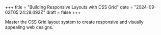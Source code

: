 +++
title = "Building Responsive Layouts with CSS Grid"
date = "2024-09-02T05:24:28.092Z"
draft = false
+++

  Master the CSS Grid layout system to create responsive and visually appealing web designs.
        